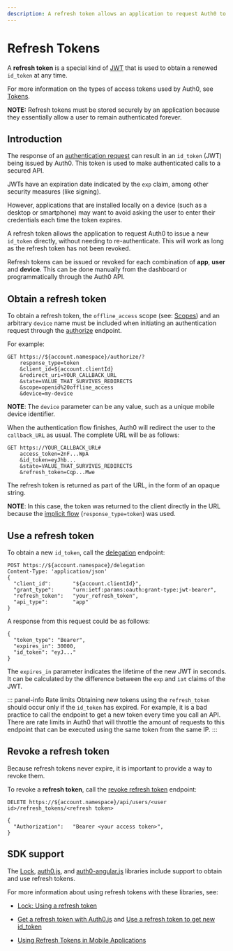 ```yaml
---
description: A refresh token allows an application to request Auth0 to issue a new id_token directly, without needing to re-authenticate.
---
```


# Refresh Tokens

A **refresh token** is a special kind of [JWT](/jwt) that is used to obtain a renewed `id_token` at any time.

For more information on the types of access tokens used by Auth0, see [Tokens](/tokens).

**NOTE:** Refresh tokens must be stored securely by an application because they essentially allow a user to remain authenticated forever.

## Introduction

The response of an [authentication request](/protocols) can result in an `id_token` (JWT) being issued by Auth0. This token is used to make authenticated calls to a secured API.

JWTs have an expiration date indicated by the `exp` claim, among other security measures (like signing).

However, applications that are installed locally on a device (such as a desktop or smartphone) may want to avoid asking the user to enter their credentials each time the token expires.

A refresh token allows the application to request Auth0 to issue a new `id_token` directly, without needing to re-authenticate. This will work as long as the refresh token has not been revoked.

Refresh tokens can be issued or revoked for each combination of __app__, __user__ and __device__. This can be done manually from the dashboard or programmatically through the Auth0 API.


## Obtain a refresh token

To obtain a refresh token, the `offline_access` scope (see: [Scopes](/scopes)) and an arbitrary `device` name must be included when initiating an authentication request through the [authorize](/auth-api#!#get--offline-access) endpoint.

For example:

```
GET https://${account.namespace}/authorize/?
    response_type=token
    &client_id=${account.clientId}
    &redirect_uri=YOUR_CALLBACK_URL
    &state=VALUE_THAT_SURVIVES_REDIRECTS
    &scope=openid%20offline_access
    &device=my-device
```

**NOTE**: The `device` parameter can be any value, such as a unique mobile device identifier.

When the authentication flow finishes, Auth0 will redirect the user to the `callback_URL` as usual.
The complete URL will be as follows:

```
GET https://YOUR_CALLBACK_URL#
    access_token=2nF...WpA
    &id_token=eyJhb...
    &state=VALUE_THAT_SURVIVES_REDIRECTS
    &refresh_token=Cqp...Mwe
```

The refresh token is returned as part of the URL, in the form of an opaque string.

**NOTE**: In this case, the token was returned to the client directly in the URL because the [implicit flow](/protocols#oauth-for-native-clients-and-javascript-in-the-browser) (`response_type=token`) was used.

## Use a refresh token

To obtain a new `id_token`, call the [delegation](/auth-api#!#post--delegation) endpoint:

```
POST https://${account.namespace}/delegation
Content-Type: 'application/json'
{
  "client_id":       "${account.clientId}",
  "grant_type":      "urn:ietf:params:oauth:grant-type:jwt-bearer",
  "refresh_token":   "your_refresh_token",
  "api_type":        "app"
}
```

A response from this request could be as follows:

```
{
  "token_type": "Bearer",
  "expires_in": 30000,
  "id_token": "eyJ..."
}
```

The `expires_in` parameter indicates the lifetime of the new JWT in seconds. It can be calculated by the difference between the `exp` and `iat` claims of the JWT.

::: panel-info Rate limits
Obtaining new tokens using the `refresh_token` should occur only if the `id_token` has expired. For example, it is a bad practice to call the endpoint to get a new token every time you call an API. There are rate limits in Auth0 that will throttle the amount of requests to this endpoint that can be executed using the same token from the same IP.
:::


## Revoke a refresh token

Because refresh tokens never expire, it is important to provide a way to revoke them. 

To revoke a __refresh token__, call the [revoke refresh token](/api/v1#delete--api-users--user_id--refresh_tokens--refresh_token-) endpoint:

```
DELETE https://${account.namespace}/api/users/<user id>/refresh_tokens/<refresh token>

{
  "Authorization":   "Bearer <your access token>",
}

```

## SDK support

The [Lock](/libraries/lock), [auth0.js](/libraries/auth0js), and [auth0-angular.js](https://github.com/auth0/auth0-angular) libraries include support to obtain and use refresh tokens.

For more information about using refresh tokens with these libraries, see:

* [Lock: Using a refresh token](/libraries/lock/using-a-refresh-token)

* [Get a refresh token with Auth0.js](https://github.com/auth0/auth0.js#login) and [Use a refresh token to get new id_token](https://github.com/auth0/auth0.js#refresh-token)

* [Using Refresh Tokens in Mobile Applications](https://github.com/auth0/auth0-angular/blob/master/docs/refresh-token.md)
